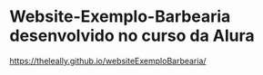 # Website-Exemplo-Barbearia desenvolvido no curso da Alura
https://theleally.github.io/websiteExemploBarbearia/
